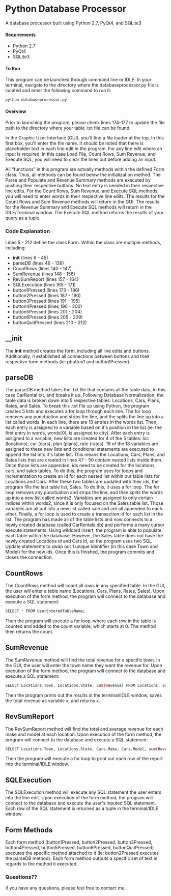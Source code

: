 # Python Database Processor

A database processor built using Python 2.7, PyQt4, and SQLite3

#### Requirements
- Python 2.7
- PyQt4
- SQLite3

#### To Run
This program can be launched through command line or IDLE. In your terminal, navigate to the directory where the databaseprocessor.py file is located and enter the following command to run it:
```sh
python databaseprocessor.py
```

#### Overview
Prior to launching the program, please check lines 174-177 to update the file path to the directory where your table .txt file can be found.

In the Graphic User Interface (GUI), you'll find a file loader at the top. In this first box, you'll enter the file name. It should be noted that there is placeholder text in each line edit in the program. For any line edit where an input is required, in this case Load File, Count Rows, Sum Revenue, and Execute SQL, you will need to clear the lines out before adding an input.

All “functions” in this program are actually methods within the defined Form class. Thus, all methods can be found below the initialization method. The Parse and Populate and Revenue Summary methods are executed by pushing their respective buttons. No text entry is needed in their respective line edits. For the Count Rows, Sum Revenue, and Execute SQL methods, you will need to enter words in their respective line edits. The results for the Count Rows and Sum Revenue methods will return in the GUI. The results for the Revenue Summary and Execute SQL methods will return in the IDLE/Terminal window. The Execute SQL method returns the results of your query as a tuple.

### Code Explanation
Lines 5 - 212 define the class Form. Within the class are multiple methods, including:
- __init__ (lines 6 - 45)
- parseDB (lines 46 - 139)
- CountRows (lines 140 - 147)
- SumRevenue (lines 148 - 156)
- RevSumReport (lines 157 - 164)
- SQLExecution (lines 165 - 171)
- button1Pressed (lines 173 - 186)
- button2Pressed (lines 187 - 190)
- button3Pressed (lines 191 - 195)
- button4Pressed (lines 196 - 200)
- button5Pressed (lines 201 - 204)
- button6Pressed (lines 205 - 209)
- buttonQuitPressed (lines 210 - 212)

## __init
The __init__ method creates the form, including all line edits and buttons. Additionally, it established all connections between buttons and their respective form methods (ie: pbutton1 and button1Pressed). 

## parseDB
The parseDB method takes the .txt file that contains all the table data, in this case CarRental.txt, and breaks it up. Following Database Normalization, the table data is broken down into 5 respective tables: Locations, Cars, Plans, Rates, and Sales.
To break this .txt file up using Python, the program creates 5 lists and executes a for loop through each line. The for loop removes any punctuation and strips the line, and the splits the line up into a list called words. In each line, there are 18 entries in the words list. Then, each entry is assigned to a variable based on it's position in the list (ie: the first entry in words, words[0], is assigned to city). After each entry is assigned to a variable, new lists are created for 4 of the 5 tables: loc (locations), car (cars), plan (plans), rate (rates). 16 of the 18 variables are assigned to these new lists and conditional statements are executed to append the list into it's table list. This means the Locations, Cars, Plans, and Rates lists that are created in lines 47 - 50 contain nested lists inside them.
Once those lists are appended, ids need to be created for the locations, cars, and sales tables. To do this, the program uses for loops and incrementation to create an id for each nested list within our table lists for Locations and Cars. After these two tables are updated with their ids, the program fills the last table list, Sales. To do this, it uses a for loop. The for loop removes any punctuation and strips the line, and then splits the words up into a new list called words2. Variables are assigned to only certain indices within words2, since it is only focused on the Sales table list. Those variables are all put into a new list called sale and are all appended to each other. Finally, a for loop is used to create a transaction id for each list in the list.
The program has made all of the table lists and now connects to a newly created database (called CarRentals.db) and performs a many cursor execute statements. Using wildcard insert, the program is able to populate each table within the database. However, the Sales table does not have the newly created Locations id and Cars id, so the program uses two SQL Update statements to swap out 1 unique identifier (in this case Town and Model) for the new ids. Once this is finished, the program commits and closes the connection.

## CountRows
The CountRows method will count all rows in any specified table. In the GUI, the user will enter a table name (Locations, Cars, Plans, Rates, Sales). Upon execution of the form method, the program will connect to the database and execute a SQL statement:
```sh
SELECT * FROM UserEnteredTableName;
```
Then the program will execute a for loop, where each row in the table is counted and added to the count variable, which starts at 0. The method then returns the count.

## SumRevenue
The SumRevenue method will find the total revenue for a specific town. In the GUI, the user will enter the town name they want the revenue for. Upon execution of the form method, the program will connect to the database and execute a SQL statement:
```sh
SELECT Locations.Town, Locations.State. Sum(Revenue) FROM Locations, Sales WHERE Locations.LID = Sales.LID AND Town = UserEnteredLocationName;
```
Then the program prints out the results in the terminal/IDLE window, saves the total revenue as variable x, and returns x.

## RevSumReport
The RevSumReport method will find the total and average revenue for each make and model at each location. Upon execution of the form method, the program will connect to the database and execute a SQL statement:
```sh
SELECT Locations.Town, Locations.State, Cars.Make, Cars.Model, sum(Revenue) AS TotalRev, Round(Avg(Revenue), 2) AS AvgRev FROM Locations, Cars, Sales WHERE Locations.LID = Sales.LID AND Cars.CID = Sales.CID GROUP BY Locations.Town, Cars.Make, Cars.Model;
```
Then the program will execute a for loop to print out each row of the report into the terminal/IDLE window.

## SQLExecution
The SQLExecution method will execute any SQL statement the user enters into the line edit. Upon execution of the form method, the program will connect to the database and execute the user's inputed SQL statement. Each row of the SQL statement is returned as a tuple in the terminal/IDLE window.

## Form Methods
Each form method (button1Pressed, button2Pressed, button3Pressed, button4Pressed, button5Pressed, button6Pressed, buttonQuitPressed) executes the specific method attached to it (ie: button2Pressed executes the parseDB method). Each form method outputs a specific set of text in regards to the method it executed.

### Questions??
If you have any questions, please feel free to contact me.

